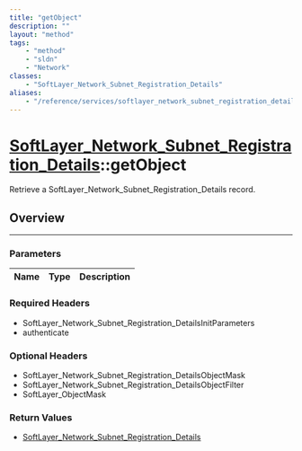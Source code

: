 ```yaml
---
title: "getObject"
description: ""
layout: "method"
tags:
    - "method"
    - "sldn"
    - "Network"
classes:
    - "SoftLayer_Network_Subnet_Registration_Details"
aliases:
    - "/reference/services/softlayer_network_subnet_registration_details/getObject"
---
```

# [SoftLayer_Network_Subnet_Registration_Details](/reference/services/SoftLayer_Network_Subnet_Registration_Details)::getObject

Retrieve a SoftLayer_Network_Subnet_Registration_Details record.


## Overview 


-----

### Parameters 
|Name | Type | Description |
| --- | --- | --- |


### Required Headers
* SoftLayer_Network_Subnet_Registration_DetailsInitParameters
* authenticate


### Optional Headers
* SoftLayer_Network_Subnet_Registration_DetailsObjectMask
* SoftLayer_Network_Subnet_Registration_DetailsObjectFilter
* SoftLayer_ObjectMask

### Return Values
* <a href='/reference/datatypes/SoftLayer_Network_Subnet_Registration_Details'>SoftLayer_Network_Subnet_Registration_Details </a>





